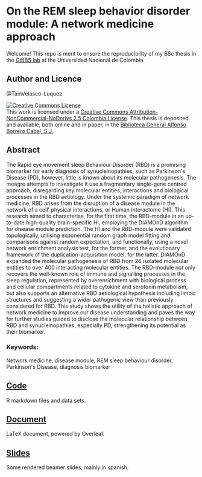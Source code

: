 # On the REM sleep behavior disorder module: A network medicine approach
Welcome! This repo is ment to ensure the reproducibility of my BSc thesis in the [GiBBS lab](http://www.genetica.unal.edu.co/gibbs/) at the Universidad Nacional de Colombia.

## Author and Licence
@TainVelasco-Luquez

<a rel="license" href="http://creativecommons.org/licenses/by-nc-nd/2.5/co/"><img alt="Creative Commons License" style="border-width:0" src="https://i.creativecommons.org/l/by-nc-nd/2.5/co/88x31.png" /></a><br />This work is licensed under a <a rel="license" href="http://creativecommons.org/licenses/by-nc-nd/2.5/co/">Creative Commons Attribution-NonCommercial-NoDerivs 2.5 Colombia License</a>. This thesis is deposited and available, both online and in paper, in the [Biblioteca General Alfonso Borrero Cabal, S.J.](http://www.javeriana.edu.co/biblos/biblioteca-general1).

## Abstract
The Rapid eye movement sleep Behaviour Disorder (RBD) is a promising biomarker for early diagnosis of synucleinopathies, such as Parkinson's Disease (PD), however, little is known about its molecular pathogenesis. The meagre attempts to investigate it use a fragmentary single-gene centred approach, disregarding key molecular entities, interactions and biological processes in the RBD aetiology. Under the systemic paradigm of network medicine, RBD arises from the disruption of a disease module in the network of a cell' physical interactions, or Human Interactome (HI). This research aimed to characterise, for the first time, the RBD-module in an up-to-date high-quality brain-specific HI, employing the DIAMOnD algorithm for disease module prediction. The HI and the RBD-module were validated topologically, utilising exponential random graph model fitting and comparisons against random expectation, and functionally, using a novel network enrichment analysis test, for the former, and the evolutionary framework of the duplication-acquisition model, for the latter. DIAMOnD expanded the molecular pathogenesis of RBD from 26 isolated molecular entities to over 400 interacting molecular entities. The RBD-module not only recovers the well-known role of immune and signalling processes in the sleep regulation, represented by overenrichment with biological process and cellular compartments related to cytokine and serotonin metabolism, but also supports an alternative RBD aetiological hypothesis including limbic structures and suggesting a wider pathogenic view than previously considered for RBD. This study shows the utility of the holistic approach of network medicine to improve our disease understanding and paves the way for further studies guided to disclose the molecular relationship between RBD and synucleinopathies, especially PD,  strengthening its potential as their biomarker.

### Keywords:

Network medicine, disease module, REM sleep behaviour disorder, Parkinson's Disease, diagnosis biomarker

## [Code](https://github.com/TainVelasco-Luquez/Bachelor_Thesis/tree/master/Code)
R markdown files and data sets.

## [Document](https://github.com/TainVelasco-Luquez/Bachelor_Thesis/tree/master/Document)
LaTeX document, powered by Overleaf.

## [Slides](https://github.com/TainVelasco-Luquez/Bachelor_Thesis/tree/master/Slides)
Some rendered beamer slides, mainly in spanish.
